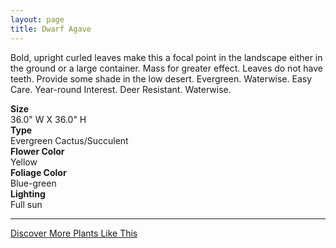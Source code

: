 ```yaml
---
layout: page
title: Dwarf Agave
---
```


<div class="row">
  <div class="col-md-4">
    <div class="plant-image plant-image-large" style="background-image: url(&quot;https://s3-us-west-1.amazonaws.com/images.plantwithbloom.com/dwarf_agave.jpg&quot;);"></div>
  </div>
  <div class="col-md-8">
    <div>
      <p>Bold, upright curled leaves make this a focal point in the landscape either in the ground or a large container. Mass for greater effect. Leaves do not have teeth. Provide some shade in the low desert. Evergreen. Waterwise. Easy Care. Year-round Interest. Deer Resistant. Waterwise.</p>
      <div class="row">
        <div class="col-md-3">
          <strong>Size</strong>
        </div>
        <div class="col-md-9">36.0" W X 36.0" H</div>
      </div>
      <div class="row">
        <div class="col-md-3">
          <strong>Type</strong>
        </div>
        <div class="col-md-9">Evergreen Cactus/Succulent</div>
      </div>
      <div class="row">
        <div class="col-md-3">
          <strong>Flower Color</strong>
        </div>
        <div class="col-md-9">Yellow</div>
      </div>
      <div class="row">
        <div class="col-md-3">
          <strong>Foliage Color</strong>
        </div>
        <div class="col-md-9">Blue-green</div>
      </div>
      <div class="row">
        <div class="col-md-3">
          <strong>Lighting</strong>
        </div>
        <div class="col-md-9">Full sun</div>
      </div>
    </div>
    <hr/>
    <a class="btn btn-default" href="http://app.plantwithbloom.com/search">Discover More Plants Like This</a>
  </div>
</div>